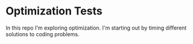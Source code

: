 # Optimization Tests

In this repo I'm exploring optimization. I'm starting out by timing different solutions to coding problems.

